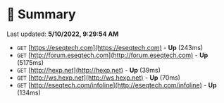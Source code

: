# 📖 Summary
Last updated: **5/10/2022, 9:29:54 AM**

- `GET` [https://eseqtech.com](https://eseqtech.com) - **Up** (243ms)
- `GET` [http://forum.eseqtech.com](http://forum.eseqtech.com) - **Up** (5175ms)
- `GET` [http://hexp.net](http://hexp.net) - **Up** (39ms)
- `GET` [http://ws.hexp.net](http://ws.hexp.net) - **Up** (70ms)
- `GET` [http://eseqtech.com/infoline](http://eseqtech.com/infoline) - **Up** (134ms)
